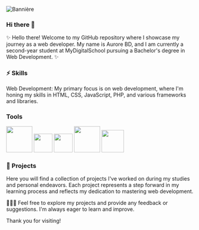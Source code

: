 ![Bannière](https://github.com/Aurorebd/Aurorebd/assets/158460553/b7a5c609-c75e-405f-a17e-24f7c321432a)

### Hi there 👋

✨ Hello there! Welcome to my GitHub repository where I showcase my journey as a web developer. My name is Aurore BD, and I am currently a second-year student at MyDigitalSchool pursuing a Bachelor's degree in Web Development. ✨

### ⚡ Skills
Web Development: My primary focus is on web development, where I'm honing my skills in HTML, CSS, JavaScript, PHP, and various frameworks and libraries.

### Tools
<img src="https://github.com/Aurorebd/Aurorebd/assets/158460553/a9820988-c337-4129-83f7-14d45172b802"  width="70px" />
<img src="https://github.com/Aurorebd/Aurorebd/assets/158460553/95715c0c-72f2-4be5-b245-54179dfec4fc"  width="50px"/>
<img src="https://github.com/Aurorebd/Aurorebd/assets/158460553/d072592b-28b9-4494-957c-081a1dcf430c"  width="50px"/>
<img src="https://github.com/Aurorebd/Aurorebd/assets/158460553/ba750d81-6732-4eee-8092-63b08404fd3a"  width="70px"/>
<img src="https://github.com/Aurorebd/Aurorebd/assets/158460553/887b051e-2496-4f4f-b67b-0266c5b05310=25"  width="60px"/>

### 🚀 Projects
Here you will find a collection of projects I've worked on during my studies and personal endeavors. Each project represents a step forward in my learning process and reflects my dedication to mastering web development.

👩🏻‍💻 Feel free to explore my projects and provide any feedback or suggestions. I'm always eager to learn and improve. 

Thank you for visiting!
